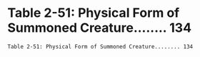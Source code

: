 # Table 2-51: Physical Form of Summoned Creature........ 134

```
Table 2-51: Physical Form of Summoned Creature........ 134
```
